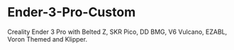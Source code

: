 # Ender-3-Pro-Custom
Creality Ender 3 Pro with Belted Z, SKR Pico, DD BMG, V6 Vulcano, EZABL, Voron Themed and Klipper.
